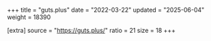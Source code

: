 +++
title = "guts.plus"
date = "2022-03-22"
updated = "2025-06-04"
weight = 18390

[extra]
source = "https://guts.plus/"
ratio = 21
size = 18
+++
